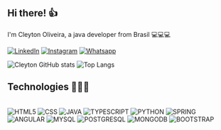 ## Hi there! 👍
I'm Cleyton Oliveira, a java developer from Brasil 💻💻💻

<div>

[![LinkedIn](https://img.shields.io/badge/LinkedIn-0077B5?style=for-the-badge&logo=linkedin&logoColor=white)](https://www.linkedin.com/in/cleytonorocha/)
[![Instagram](https://img.shields.io/badge/Instagram-E4405F?style=for-the-badge&logo=instagram&logoColor=white)](https://www.instagram.com/cleyton_o_r)
[![Whatsapp](https://img.shields.io/badge/WhatsApp-25D366?style=for-the-badge&logo=whatsapp&logoColor=white)](https://api.whatsapp.com/send?phone=5531996709760)


![Cleyton GitHub stats](https://github-readme-stats.vercel.app/api?username=Cleyton-ORocha&hide=contrib=true&theme=dracula)
![Top Langs](https://github-readme-stats.vercel.app/api/top-langs/?username=Cleyton-ORocha&layout=compact&theme=dracula)

</div>

## Technologies 🧙🏾‍♂️


<div>
<div style="display : inline_block"> <br>
        <img src="https://img.shields.io/badge/HTML5-E34F26?style=for-the-badge&logo=html5&logoColor=white" alt="HTML5">
        <img src="https://img.shields.io/badge/CSS-239120?&style=for-the-badge&logo=css3&logoColor=white" alt="CSS">
        <img src="https://img.shields.io/badge/Java-ED8B00?style=for-the-badge&logo=openjdk&logoColor=white" alt="JAVA">
        <img src="https://img.shields.io/badge/TypeScript-007ACC?style=for-the-badge&logo=typescript&logoColor=white" alt="TYPESCRIPT">
        <img src="https://img.shields.io/badge/Python-3776AB?style=for-the-badge&logo=python&logoColor=white" alt="PYTHON">        	
        <img src="https://img.shields.io/badge/Spring-6DB33F?style=for-the-badge&logo=spring&logoColor=white" alt="SPRING">
        <img src="https://img.shields.io/badge/Angular-DD0031?style=for-the-badge&logo=angular&logoColor=white" alt="ANGULAR">
        <img src="https://img.shields.io/badge/MySQL-005C84?style=for-the-badge&logo=mysql&logoColor=white" alt="MYSQL">
        <img src="https://img.shields.io/badge/PostgreSQL-316192?style=for-the-badge&logo=postgresql&logoColor=white" alt="POSTGRESQL">
        <img src="https://img.shields.io/badge/MongoDB-4EA94B?style=for-the-badge&logo=mongodb&logoColor=white" alt="MONGODB">
        <img src="https://img.shields.io/badge/Bootstrap-563D7C?style=for-the-badge&logo=bootstrap&logoColor=white" alt="BOOTSTRAP">     	
</div>

<br>



</div>
